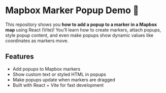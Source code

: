 # Mapbox Marker Popup Demo 🚩

This repository shows you **how to add a popup to a marker in a Mapbox map** using React (Vite)! You’ll learn how to create markers, attach popups, style popup content, and even make popups show dynamic values like coordinates as markers move.

## Features

- Add popups to Mapbox markers
- Show custom text or styled HTML in popups
- Make popups update when markers are dragged
- Built with React + Vite for fast development


